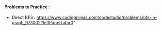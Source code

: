 #### Problems to Practice :
- Direct BFS : https://www.codingninjas.com/codestudio/problems/bfs-in-graph_973002?leftPanelTab=0"
